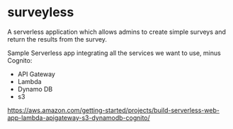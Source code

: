 # surveyless


A serverless application which allows admins to create simple surveys and return the results from the survey.

Sample Serverless app integrating all the services we want to use, minus Cognito:
  - API Gateway
  - Lambda
  - Dynamo DB
  - s3
  
https://aws.amazon.com/getting-started/projects/build-serverless-web-app-lambda-apigateway-s3-dynamodb-cognito/ 

